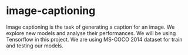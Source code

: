 # image-captioning
Image captioning is the task of generating a caption for an image. We explore new models and analyse their performances. We will be using Tensorflow in this project.
We are using MS-COCO 2014 dataset for train and testing our models.
